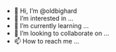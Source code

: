 - 👋 Hi, I’m @oldbighard
- 👀 I’m interested in ...
- 🌱 I’m currently learning ...
- 💞️ I’m looking to collaborate on ...
- 📫 How to reach me ...

<!---
oldbighard/oldbighard is a ✨ special ✨ repository because its `README.md` (this file) appears on your GitHub profile.
You can click the Preview link to take a look at your changes.
--->
